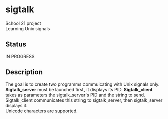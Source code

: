 # sigtalk

School 21 project<br>
Learning Unix signals

## Status

IN PROGRESS

## Description

The goal is to create two programms commuicating with Unix signals only.<br>
<b>Sigtalk_server</b> must be launched first, it displays its PID.
<b>Sigtalk_client</b> takes as parameters the sigtalk_server's PID and the string to send.
Sigtalk_client communicates this string to sigtalk_server, then sigtalk_server displays it.<br>
Unicode  characters are supported.
